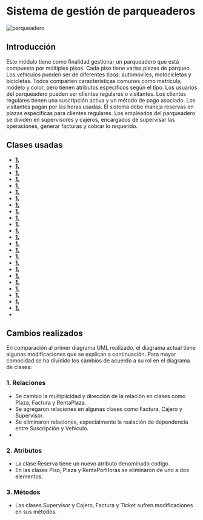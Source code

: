 # Sistema de gestión de parqueaderos
![parqueadero](https://github.com/user-attachments/assets/a333af47-cb73-4305-bded-a6215b9dadd7)

## Introducción
Este módulo tiene como finalidad gestionar un parqueadero que está compuesto por múltiples pisos. Cada piso tiene varias plazas de parqueo. Los vehículos pueden ser de diferentes tipos: automóviles, motocicletas y bicicletas. Todos comparten características comunes como matrícula, modelo y color, pero tienen atributos específicos según el tipo.
Los usuarios del parqueadero pueden ser clientes regulares o visitantes. Los clientes regulares tienen una suscripción activa y un método de pago asociado. Los visitantes pagan por las horas usadas.
El sistema debe maneja reservas en plazas específicas para clientes regulares. Los empleados del parqueadero se dividen en supervisores y cajeros, encargados de supervisar las operaciones, generar facturas y cobrar lo requerido.

## Clases usadas
- **[1. ]()**
- **[1. ]()**
- **[1. ]()**
- **[1. ]()**
- **[1. ]()**
- **[1. ]()**
- **[1. ]()**
- **[1. ]()**
- **[1. ]()**
- **[1. ]()**
- **[1. ]()**
- **[1. ]()**
- **[1. ]()**
- **[1. ]()**
- **[1. ]()**
- **[1. ]()**
- **[1. ]()**
- **[1. ]()**
- **[1. ]()**
- **[1. ]()**
- **[1. ]()**
- **[1. ]()**
- **[1. ]()**
- **[1. ]()**
- 
  

## Cambios realizados
En comparación al primer diagrama UML realizado, el diagrama actual tiene algunas modificaciones que se explican a continuación. Para mayor comocidad se  ha dividido los cambios de acuerdo a su rol en el diagrama de clases:

### **1. Relaciones** 
- Se cambio la multiplicidad y dirección de la relación en clases como Plaza, Factura y RentaPlaza.
- Se agregaron relaciones en algunas clases como Factura, Cajero y Supervisor.
- Se eliminaron relaciones, especialmente la realación de dependencia entre Suscripción y Vehículo.
- 
### **2. Atributos**
- La clase Reserva tiene un nuevo atributo denominado codigo.
- En las clases Piso, Plaza y RentaPorHoras se eliminaron de uno a dos elementos.

### **3. Métodos**
- Las clases Supervisor y Cajero, Factura y Ticket sufren modificaciones en sus métodos.
